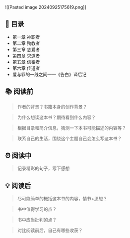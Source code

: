 ![[Pasted image 20240925175619.png]]
## 📑 目录
* 第一章 神职者  
* 第二章 殉教者
* 第三章 慈爱者 
* 第四章 求道者  
* 第五章 信奉者  
* 第六章 传道者 
* 爱与罪的一线之间——《告白》译后记
## 📚 阅读前
> 作者的背景？书籍本身的创作背景？

> 为什么想读这本书？期待看到什么内容？

> 根据目录和简介信息，猜测一下本书可能描述的内容等？

> 联系自己的生活，围绕这个主题自己会怎么写这本书？
## ⏰ 阅读中
> 记录精彩的句子，写下感想
##  💡 阅读后
> 尽可能简单的概括这本书的内容，情节+思想？

> 书中值得学习的点？

> 书中应当批判的点？

> 对比阅读前后，自己有哪些收获？ 
